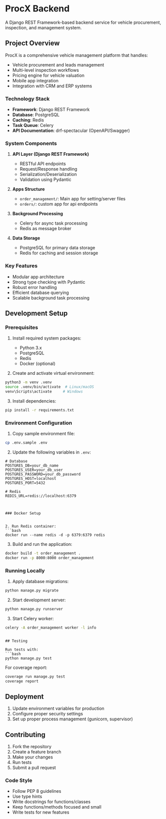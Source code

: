 # ProcX Backend

A Django REST Framework-based backend service for vehicle procurement, inspection, and management system.

## Project Overview

ProcX is a comprehensive vehicle management platform that handles:
- Vehicle procurement and leads management
- Multi-level inspection workflows
- Pricing engine for vehicle valuation
- Mobile app integration
- Integration with CRM and ERP systems

### Technology Stack

- **Framework**: Django REST Framework
- **Database**: PostgreSQL
- **Caching**: Redis
- **Task Queue**: Celery
- **API Documentation**: drf-spectacular (OpenAPI/Swagger)


### System Components

1. **API Layer (Django REST Framework)**
   - RESTful API endpoints
   - Request/Response handling
   - Serialization/Deserialization
   - Validation using Pydantic

2. **Apps Structure**
   - `order_management/`: Main app for setting/server files 
   - `orders/`: custom app for api endpoints 

4. **Background Processing**
   - Celery for async task processing
   - Redis as message broker

5. **Data Storage**
   - PostgreSQL for primary data storage
   - Redis for caching and session storage

### Key Features

- Modular app architecture
- Strong type checking with Pydantic
- Robust error handling
- Efficient database querying
- Scalable background task processing



## Development Setup

### Prerequisites

1. Install required system packages:
   - Python 3.x
   - PostgreSQL
   - Redis
   - Docker (optional)

2. Create and activate virtual environment:
```bash
python3 -m venv .venv
source .venv/bin/activate  # Linux/macOS
venv\Scripts\activate     # Windows
```

3. Install dependencies:
```bash
pip install -r requirements.txt
```

### Environment Configuration

1. Copy sample environment file:
```bash
cp .env.sample .env
```

2. Update the following variables in `.env`:
```env
# Database
POSTGRES_DB=your_db_name
POSTGRES_USER=your_db_user
POSTGRES_PASSWORD=your_db_password
POSTGRES_HOST=localhost
POSTGRES_PORT=5432

# Redis
REDIS_URL=redis://localhost:6379



### Docker Setup


2. Run Redis container:
```bash
docker run --name redis -d -p 6379:6379 redis
```

3. Build and run the application:
```bash
docker build -t order_management .
docker run -p 8000:8000 order_management
```

### Running Locally

1. Apply database migrations:
```bash
python manage.py migrate
```

2. Start development server:
```bash
python manage.py runserver
```

3. Start Celery worker:
```bash
celery -A order_management worker -l info
```

```

## Testing

Run tests with:
```bash
python manage.py test
```

For coverage report:
```bash
coverage run manage.py test
coverage report
```

## Deployment

1. Update environment variables for production
2. Configure proper security settings
3. Set up proper process management (gunicorn, supervisor)

## Contributing

1. Fork the repository
2. Create a feature branch
3. Make your changes
4. Run tests
5. Submit a pull request

### Code Style

- Follow PEP 8 guidelines
- Use type hints
- Write docstrings for functions/classes
- Keep functions/methods focused and small
- Write tests for new features

